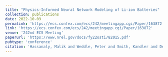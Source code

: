 ```yaml
---
title: "Physics-Informed Neural Network Modeling of Li-ion Batteries"
collection: publications
date: 2022-10-09
permalink: 'https://ecs.confex.com/ecs/242/meetingapp.cgi/Paper/163872'
link: 'https://ecs.confex.com/ecs/242/meetingapp.cgi/Paper/163872'
venue: '242nd ECS Meeting'
paperurl: 'https://www.nrel.gov/docs/fy22osti/82015.pdf'
pubtype: 'conference'
citation: 'Hassanaly, Malik and Weddle, Peter and Smith, Kandler and De, Subhayan and Doostan, Alireza and King, Ryan N (2022). &quot; Physics-Informed Neural Network Modeling of Li-ion Batteries.&quot; <i>242nd ECS Meeting</i>.'
---
```

